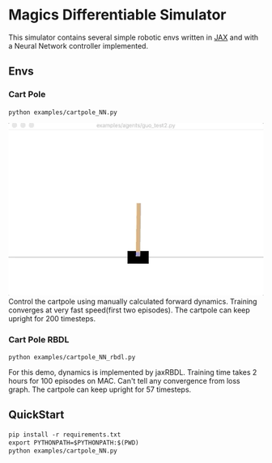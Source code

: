 # Magics Differentiable Simulator

This simulator contains several simple robotic envs written in [JAX](https://github.com/google/jax) and with a Neural Network controller implemented.

## Envs
### Cart Pole
```
python examples/cartpole_NN.py
```
![](assets/cart_pole.gif)
Control the cartpole using manually calculated forward dynamics. Training converges at very fast speed(first two episodes). The cartpole can keep upright for 200 timesteps.

### Cart Pole RBDL
```
python examples/cartpole_NN_rbdl.py
```
For this demo, dynamics is implemented by jaxRBDL. Training time takes 2 hours for 100 episodes on MAC. Can't tell any convergence from loss graph. The cartpole can keep upright for 57 timesteps.

<!-- ### Rocket Landing
![](assets/rocket_landing.gif)
Control a rocket to landing. -->

<!-- ### Rigid Body
![](assets/rigid_body.png) -->

## QuickStart
```
pip install -r requirements.txt
export PYTHONPATH=$PYTHONPATH:$(PWD)
python examples/cartpole_NN.py
```